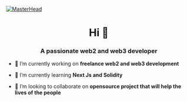 [![MasterHead](https://logicmojo.com/assets/dist/new_pages/images/js-gif.gif)](https://gav-dev.vercel.app)

<h1 align="center">Hi 👋</h1>
<h3 align="center">A passionate web2 and web3 developer</h3>
<!-- <img align="right" alt="coding" width="400" src="https://i.pinimg.com/originals/e4/26/70/e426702edf874b181aced1e2fa5c6cde.gif"> -->

- 🔭 I’m currently working on **freelance web2 and web3 development**

- 🌱 I’m currently learning **Next Js and Solidity**

- 👯 I’m looking to collaborate on **opensource project that will help the lives of the people**


